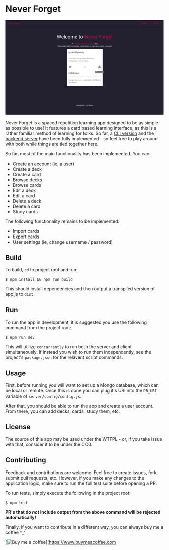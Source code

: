 # Never Forget

![](./screens/landing.png)

Never Forget is a spaced repetition learning app designed to be as simple as possible to use! It features a card based learning interface, as this is a rather familiar method of learning for folks. So far, a [CLI version](https://github.com/tmns/never-forget-cli) and the [backend server](https://github.com/tmns/never-forget-server) have been fully implemented - so feel free to play around with both while things are tied together here.

So far, most of the main functionality has been implemented. You can:

* Create an account (ie, a user)
* Create a deck
* Create a card
* Browse decks
* Browse cards
* Edit a deck
* Edit a card
* Delete a deck
* Delete a card
* Study cards

The following functionality remains to be implemented:

* Import cards
* Export cards
* User settings (ie, change username / password)

## Build
To build, `cd` to project root and run:
```
$ npm install && npm run build
```
This should install dependencies and then output a transpiled version of app.js to `dist`.

## Run
To run the app in development, it is suggested you use the following command from the project root:
```
$ npm run dev
```
This will utilize `concurrently` to run both the server and client simultaneously. If instead you wish to run them independently, see the project's `package.json` for the relavent script commands.

## Usage
First, before running you will want to set up a Mongo database, which can be local or remote. Once this is done you can plug it's URI into the `DB_URI` variable of `server/config/config.js`.

After that, you should be able to run the app and create a user account. From there, you can add decks, cards, study them, etc.

## License
The source of this app may be used under the WTFPL - or, if you take issue with that, consider it to be under the CC0.

## Contributing
Feedback and contributions are welcome. Feel free to create issues, fork, submit pull requests, etc. However, if you make any changes to the application logic, make sure to run the full test suite before opening a PR. 

To run tests, simply execute the following in the project root:
```
$ npm test
```

**PR's that do *not* include output from the above command will be rejected automatically!**

Finally, if you want to contribute in a different way, you can always buy me a coffee ^_^

[![Buy me a coffee](https://www.buymeacoffee.com/assets/img/custom_images/purple_img.png)](https://www.buymeacoffee.com

